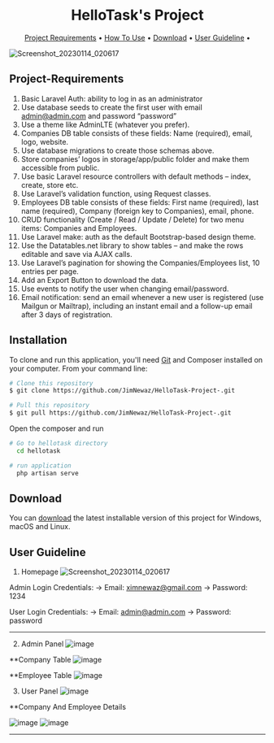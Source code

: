 
<h1 align="center">
  <br>  
  HelloTask's Project
  <br>
</h1>





<p align="center">
  <a href="#Project-Requirements">Project Requirements</a> •
  <a href="#installation">How To Use</a> •
  <a href="#download">Download</a> •
  <a href="#user-guideline">User Guideline</a> •
  
</p>

![Screenshot_20230114_020617](https://user-images.githubusercontent.com/63665452/212410379-3793d41e-5989-4433-8ac2-5bf8c6a8ca14.png)

## Project-Requirements

1) Basic Laravel Auth: ability to log in as an administrator 
2) Use database seeds to create the first user with email admin@admin.com and password “password” 
3) Use a theme like AdminLTE (whatever you prefer). 
4) Companies DB table consists of these fields: Name (required), email, logo, website. 
5) Use database migrations to create those schemas above.    
6) Store companies’ logos in storage/app/public folder and make them accessible from public.      
7) Use basic Laravel resource controllers with default methods – index, create, store etc.       
8) Use Laravel’s validation function, using Request classes.       
9) Employees DB table consists of these fields: First name (required), last name (required), Company (foreign key to Companies), 
email, phone.        
10) CRUD functionality (Create / Read / Update / Delete) for two menu items: Companies and Employees.      
11) Use Laravel make: auth as the default Bootstrap-based design theme.        
12) Use the Datatables.net library to show tables – and make the rows editable and save via AJAX calls.       
13) Use Laravel’s pagination for showing the Companies/Employees list, 10 entries per page.        
14) Add an Export Button to download the data.
15) Use events to notify the user when changing email/password.         
16) Email notification: send an email whenever a new user is registered (use Mailgun or Mailtrap), including an instant email and 
a follow-up email after 3 days of registration.


## Installation

To clone and run this application, you'll need [Git](https://git-scm.com) and Composer installed on your computer. From your command line:

```bash
# Clone this repository
$ git clone https://github.com/JimNewaz/HelloTask-Project-.git

# Pull this repository
$ git pull https://github.com/JimNewaz/HelloTask-Project-.git

```

Open the composer and run 

```bash
# Go to hellotask directory
  cd hellotask

# run application
  php artisan serve

```


## Download

You can [download](https://github.com/JimNewaz/HelloTask-Project-) the latest installable version of this project for Windows, macOS and Linux.

## User Guideline

1) Homepage 
![Screenshot_20230114_020617](https://user-images.githubusercontent.com/63665452/212410443-4bf71242-37db-4bdd-a5e2-04128ad534fa.png)

Admin Login Credentials: 
-> Email: ximnewaz@gmail.com
-> Password: 1234

User Login Credentials: 
-> Email: admin@admin.com
-> Password: password

<hr>

2) Admin Panel
![image](https://user-images.githubusercontent.com/63665452/212410710-c1d71f10-b043-4491-869b-26f74c078306.png)


**Company Table
![image](https://user-images.githubusercontent.com/63665452/212411039-9db96e6b-7d0c-4a8e-b5f6-3987fa82df07.png)

**Employee Table
![image](https://user-images.githubusercontent.com/63665452/212411109-c9392f5d-e6d7-4be2-bee8-c21174a522f1.png)


3) User Panel 
![image](https://user-images.githubusercontent.com/63665452/212410858-8ec1b84b-978c-49dd-b8f8-b5a8ac0b2721.png)


**Company And Employee Details

![image](https://user-images.githubusercontent.com/63665452/212411217-3f1e3265-28ee-4a56-afeb-d102e472ad38.png)
![image](https://user-images.githubusercontent.com/63665452/212411267-85fd6d68-ecdf-4e74-ae9a-37ca078d9303.png)



---


